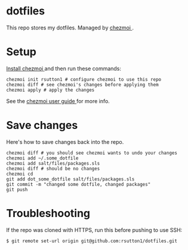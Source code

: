 # dotfiles

This repo stores my dotfiles. Managed by [ chezmoi ](https://www.chezmoi.io/).

# Setup

[ Install chezmoi ](https://www.chezmoi.io/install/) and then run these commands:

```
chezmoi init rsutton1 # configure chezmoi to use this repo
chezmoi diff # see chezmoi's changes before applying them
chezmoi apply # apply the changes
```

See the [ chezmoi user guide
](https://www.chezmoi.io/user-guide/command-overview/) for more info.

# Save changes

Here's how to save changes back into the repo.

```
chezmoi diff # you should see chezmoi wants to undo your changes
chezmoi add ~/.some_dotfile
chezmoi add salt/files/packages.sls
chezmoi diff # should be no changes
chezmoi cd
git add dot_some_dotfile salt/files/packages.sls
git commit -m "changed some dotfile, changed packages"
git push
```

# Troubleshooting

If the repo was cloned with HTTPS, run this before pushing to use SSH:

```
$ git remote set-url origin git@github.com:rsutton1/dotfiles.git
```
